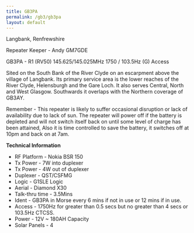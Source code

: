 ```yaml
---
title: GB3PA
permalink: /gb3/gb3pa
layout: default
---
```

Langbank, Renfrewshire

Repeater Keeper - Andy GM7GDE

GB3PA - R1 (RV50) 145.625/145.025MHz 1750 / 103.5Hz (G) Access

Sited on the South Bank of the River Clyde on an escarpment above the village of Langbank. Its primary service area is the lower reaches of the River Clyde,
Helensburgh and the Gare Loch. It also serves Central, North and West Glasgow. Southwards it overlaps with the Northern coverage of GB3AY.

Remember - This repeater is likely to suffer occasional disruption or lack of availability due to lack of sun. The repeater will power off if the battery is depleted and will not switch itself back on until some level of charge has been attained, Also it is time controlled to save the battery, it switches off at 10pm and back on at 7am.

**Technical Information**

* RF Platform - Nokia BSR 150
* Tx Power - 7W into duplexer
* Tx Power - 4W out of duplexer
* Duplexer - QST/CSFMG
* Logic - G1SLE Logic
* Aerial - Diamond X30
* Talk-thru time - 3.5Mins
* Ident - GB3PA in Morse every 6 mins if not in use or 12 mins if in use.
* Access - 1750Hz for greater than 0.5 secs but no greater than 4 secs or 103.5Hz CTCSS.
* Power - 12V ~ 180AH Capacity
* Solar Panels - 4
